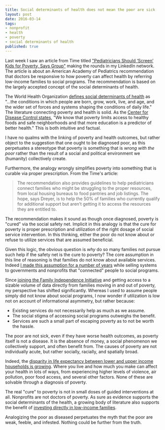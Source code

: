 ```yaml
---
title: Social determinants of health does not mean the poor are sick
layout: post
date: 2016-03-14
tags:
- nonprofit
- health
- poverty
- social determinants of health
published: true
---
```


Last week I saw an article from Time titled ["Pediatricians Should ‘Screen’ Kids for Poverty, Says Group"][times] making the rounds in my LinkedIn network. The article is about an American Academy of Pediatrics recommendation that doctors be responsive to how poverty can affect health by referring low-income families to social programs. The recommendation is based on the largely accepted concept of the social determinants of health.

The World Health Organization [defines social determinants of health][socialdet] as "...the conditions in which people are born, grow, work, live, and age, and the wider set of forces and systems shaping the conditions of daily life." The literature connecting poverty and health is solid. As the [Center for Disease Control states][cdc], "We know that poverty limits access to healthy foods and safe neighborhoods and that more education is a predictor of better health." This is both intuitive and factual.

I have no qualms with the linking of poverty and health outcomes, but rather object to the suggestion that one ought to be diagnosed poor, as this perpetuates a stereotype that poverty is something that is *wrong with the poor* rather than the result of a social and political environment we (humanity) collectively create.

Furthermore, the analogy wrongly simplifies poverty into something that is curable via proper prescription. From the Time's article:

> The recommendation also provides guidelines to help pediatricians connect families who might be struggling to the proper resources, from local housing bureaus to food pantries and job listings. The hope, says Dreyer, is to help the 50% of families who currently qualify for additional support but aren’t getting it to access the resources they are entitled to.

The recommendation makes it sound as though once diagnosed, poverty is "cured" via the social safety net. Implicit in this analogy is that the cure for poverty is proper prescription and utilization of the right dosage of social service intervention. In this thinking, either the poor do not know about or refuse to utilize services that are assumed beneficial.

Given this logic, the obvious question is *why* do so many families not pursue such help if the safety net is the cure to poverty? The core assumption in this line of reasoning is that families do not know about available services. Indeed [I made this assumption for a number of years][idealistics] while selling systems to governments and nonprofits that "connected" people to social programs.

Since [joining the Family Independence Initiative][fii] and getting access to a sizable volume of data directly from families moving in and out of poverty, my perspective has shifted significantly. Whereas I used to assume people simply did not know about social programs, I now wonder if utilization is low not on account of informational asymmetry, but rather because:

- Existing services do not necessarily help as much as we assume.
- The social stigma of accessing social programs outweighs the benefit.
- Services are such a small part of escaping poverty as to not be worth the hassle.

The poor are not sick, even if they have worse health outcomes, as poverty itself is not a disease. It is the absence of money, a social phenomenon we collectively support, and often benefit from. The causes of poverty are not individually acute, but rather socially, racially, and spatially broad. 

Indeed, the [disparity in life expectancy between lower and upper income households is growing][gap]. Where you live and how much you make can affect your health in lots of ways, from experiencing higher levels of violence, air pollution, poor food access, and several other factors. None of these are solvable through a diagnosis of poverty.

The real "cure" to poverty is not in small doses of guided interventions at all. Nonprofits are not doctors of poverty. As sure as evidence supports the social determinants of the health, a growing body of literature also supports the benefit of [investing directly in low-income families][anti-intervention].

Analogizing the poor as diseased perpetuates the myth that the poor are weak, feeble, and infested. Nothing could be further from the truth.

[anti-intervention]: http://fullcontactphilanthropy.com/2016/03/07/anti-interventionism-combats-poverty-and-threatens-the-nonprofit-sector/
[socialdet]: http://www.who.int/social_determinants/en/
[cdc]: http://www.cdc.gov/socialdeterminants/
[times]: http://time.com/4251653/pediatricians-should-screen-all-children-for-poverty/
[gap]: http://www.pbs.org/newshour/bb/disparity-in-the-life-spans-of-the-rich-and-poor-is-growing/
[idealistics]: http://fullcontactphilanthropy.com/2013/06/18/goodbye-idealistics/
[fii]: http://fullcontactphilanthropy.com/2014/11/10/why-i-joined-the-family-independence-initiative/
